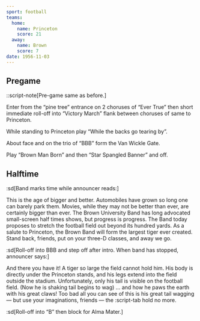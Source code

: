 ```yaml
---
sport: football
teams:
  home:
    name: Princeton
    score: 21
  away:
    name: Brown
    score: 7
date: 1956-11-03
---
```


## Pregame

::script-note[Pre-game same as before.]

Enter from the “pine tree” entrance on 2 choruses of “Ever True” then short immediate roll-off into “Victory March” flank between choruses of same to Princeton.

While standing to Princeton play “While the backs go tearing by”.

About face and on the trio of “BBB” form the Van Wickle Gate.

Play “Brown Man Born” and then “Star Spangled Banner” and off.

## Halftime

:sd[Band marks time while announcer reads:]

This is the age of bigger and better. Automobiles have grown so long one can barely park them. Movies, while they may not be better than ever, are certainly bigger than ever. The Brown University Band has long advocated small-screen half times shows, but progress is progress. The Band today proposes to stretch the football field out beyond its hundred yards. As a salute to Princeton, the Brown Band will form the largest tiger ever created. Stand back, friends, put on your three-D classes, and away we go.

:sd[Roll-off into BBB and step off after intro. When band has stopped, announcer says:]

And there you have it! A tiger so large the field cannot hold him. His body is directly under the Princeton stands, and his legs extend into the field outside the stadium. Unfortunately, only his tail is visible on the football field. (Now he is shaking tail begins to wag) … and how he paws the earth with his great claws! Too bad all you can see of this is his great tail wagging — but use your imaginations, friends — the :script-tab hold no more.

:sd[Roll-off into “B” then block for Alma Mater.]
